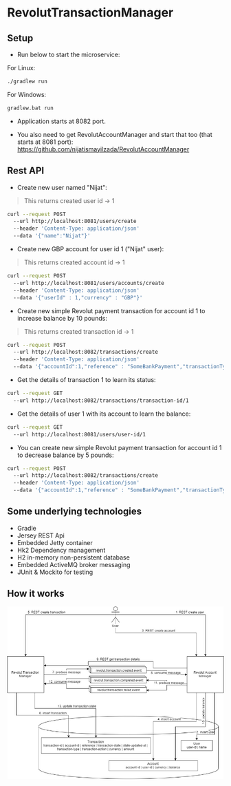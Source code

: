 # RevolutTransactionManager

## Setup

* Run below to start the microservice:

For Linux:
```bash
./gradlew run
```
For Windows:
```bash
gradlew.bat run
```

* Application starts at 8082 port.

* You also need to get RevolutAccountManager and start that too (that starts at 8081 port): https://github.com/nijatismayilzada/RevolutAccountManager


## Rest API

* Create new user named "Nijat":
> This returns created user id -> 1
```bash
curl --request POST
  --url http://localhost:8081/users/create
  --header 'Content-Type: application/json'
  --data '{"name":"Nijat"}'
```

* Create new GBP account for user id 1 ("Nijat" user):
> This returns created account id -> 1
```bash
curl --request POST
  --url http://localhost:8081/users/accounts/create
  --header 'Content-Type: application/json'
  --data '{"userId" : 1,"currency" : "GBP"}'
```

* Create new simple Revolut payment transaction for account id 1 to increase balance by 10 pounds:
> This returns created transaction id -> 1
```bash
curl --request POST
  --url http://localhost:8082/transactions/create
  --header 'Content-Type: application/json'
  --data '{"accountId":1,"reference" : "SomeBankPayment","transactionType":"REVOLUT_SIMPLE","transactionAction":"INCREASE","amount":10.00,"currency":"GBP"}'
```

* Get the details of transaction 1 to learn its status:

```bash
curl --request GET
  --url http://localhost:8082/transactions/transaction-id/1
```

* Get the details of user 1 with its account to learn the balance:

```bash
curl --request GET 
  --url http://localhost:8081/users/user-id/1 
```


* You can create new simple Revolut payment transaction for account id 1 to decrease balance by 5 pounds:
```bash
curl --request POST
  --url http://localhost:8082/transactions/create
  --header 'Content-Type: application/json'
  --data '{"accountId":1,"reference" : "SomeBankPayment","transactionType":"REVOLUT_SIMPLE","transactionAction":"DECREASE","amount":5.00,"currency":"GBP"}'
```

## Some underlying technologies

* Gradle
* Jersey REST Api
* Embedded Jetty container
* Hk2 Dependency management
* H2 in-memory non-persistent database
* Embedded ActiveMQ broker messaging
* JUnit & Mockito for testing

## How it works

![Image of architecture](https://raw.githubusercontent.com/nijatismayilzada/RevolutTransactionManager/master/revolut.jpg?token=ABVDDEQ3NQLF2V7BDVLE4SC54Q6V6)